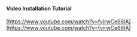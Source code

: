 #### Video Installation Tutorial

[https://www.youtube.com/watch?v=fvirwCe66IA](https://www.youtube.com/watch?v=fvirwCe66IA)



